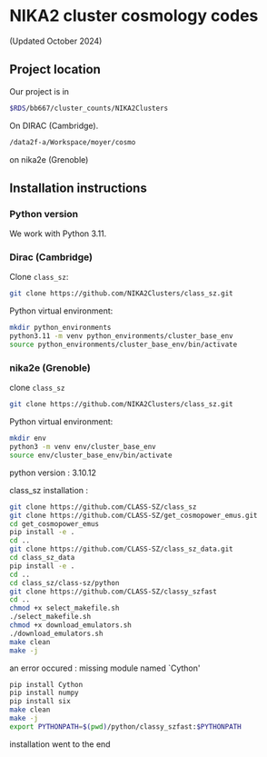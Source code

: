 # NIKA2 cluster cosmology codes

(Updated October 2024)


## Project location 

Our project is in 

```bash
$RDS/bb667/cluster_counts/NIKA2Clusters
```

On DIRAC (Cambridge).

```bash
/data2f-a/Workspace/moyer/cosmo
```
on nika2e (Grenoble)

## Installation instructions

### Python version

We work with Python 3.11. 

### Dirac (Cambridge)

Clone `class_sz`:

```bash
git clone https://github.com/NIKA2Clusters/class_sz.git
```
Python virtual environment: 

```bash
mkdir python_environments
python3.11 -m venv python_environments/cluster_base_env
source python_environments/cluster_base_env/bin/activate
```

### nika2e (Grenoble)

clone `class_sz`

```bash
git clone https://github.com/NIKA2Clusters/class_sz.git
```
Python virtual environment:
```bash
mkdir env
python3 -m venv env/cluster_base_env
source env/cluster_base_env/bin/activate
```
python version : 3.10.12

class_sz installation : 
```bash
git clone https://github.com/CLASS-SZ/class_sz
git clone https://github.com/CLASS-SZ/get_cosmopower_emus.git
cd get_cosmopower_emus
pip install -e .
cd ..
git clone https://github.com/CLASS-SZ/class_sz_data.git
cd class_sz_data
pip install -e .
cd ..
cd class_sz/class-sz/python
git clone https://github.com/CLASS-SZ/classy_szfast
cd ..
chmod +x select_makefile.sh
./select_makefile.sh
chmod +x download_emulators.sh
./download_emulators.sh
make clean
make -j
```
an error occured : missing module named `Cython'

```bash
pip install Cython
pip install numpy
pip install six
make clean
make -j
export PYTHONPATH=$(pwd)/python/classy_szfast:$PYTHONPATH
```
installation went to the end
